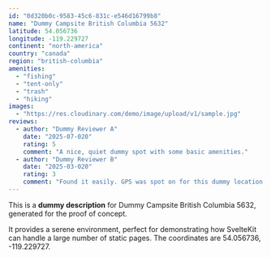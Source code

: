 ```yaml
---
id: "0d320b0c-9583-45c6-831c-e546d16799b8"
name: "Dummy Campsite British Columbia 5632"
latitude: 54.056736
longitude: -119.229727
continent: "north-america"
country: "canada"
region: "british-columbia"
amenities:
  - "fishing"
  - "tent-only"
  - "trash"
  - "hiking"
images:
  - "https://res.cloudinary.com/demo/image/upload/v1/sample.jpg"
reviews:
  - author: "Dummy Reviewer A"
    date: "2025-07-020"
    rating: 5
    comment: "A nice, quiet dummy spot with some basic amenities."
  - author: "Dummy Reviewer B"
    date: "2025-03-020"
    rating: 3
    comment: "Found it easily. GPS was spot on for this dummy location."
---
```


This is a **dummy description** for Dummy Campsite British Columbia 5632, generated for the proof of concept.

It provides a serene environment, perfect for demonstrating how SvelteKit can handle a large number of static pages. The coordinates are 54.056736, -119.229727.
